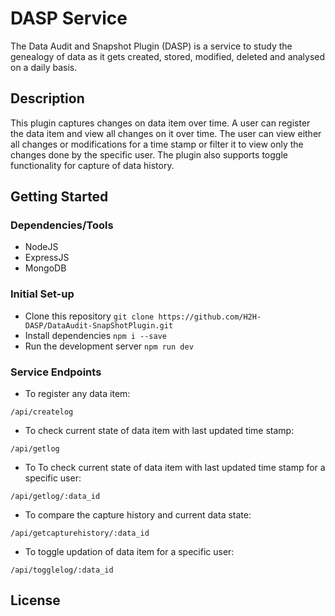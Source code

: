 # DASP Service

The Data Audit and Snapshot Plugin (DASP) is a service to study the genealogy of data as it gets created, stored, modified, deleted and analysed on a daily basis.

## Description

This plugin captures changes on data item over time. A user can register the data item and view all changes on it over time. The user can view either all changes or modifications for a time stamp or filter it to view only the changes done by the specific user. The plugin also supports toggle functionality for capture of data history.

## Getting Started

### Dependencies/Tools

* NodeJS
* ExpressJS
* MongoDB

### Initial Set-up

* Clone this repository
  `git clone https://github.com/H2H-DASP/DataAudit-SnapShotPlugin.git`
*  Install dependencies
  `npm i --save`
*  Run the development server
  `npm run dev`

### Service Endpoints

* To register any data item: 
```
/api/createlog
```
* To check current state of data item with last updated time stamp: 
```
/api/getlog
```
* To To check current state of data item with last updated time stamp for a specific user: 
```
/api/getlog/:data_id
```
* To compare the capture history and current data state: 
```
/api/getcapturehistory/:data_id
```
* To toggle updation of data item for a specific user: 
```
/api/togglelog/:data_id
```

## License

